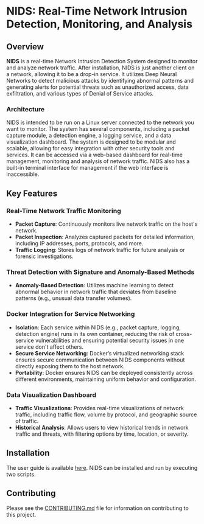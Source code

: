 # NIDS: Real-Time Network Intrusion Detection, Monitoring, and Analysis

## Overview
**NIDS** is a real-time Network Intrusion Detection System designed to monitor and analyze network traffic. After installation, NIDS is just another client on a network, allowing it to be a drop-in service. It utilizes Deep Neural Networks to detect malicious attacks by identifying abnormal patterns and generating alerts for potential threats such as unauthorized access, data exfiltration, and various types of Denial of Service attacks. 

### Architecture
NIDS is intended to be run on a Linux server connected to the network you want to monitor. The system has several components, including a packet capture module, a detection engine, a logging service, and a data visualization dashboard. The system is designed to be modular and scalable, allowing for easy integration with other security tools and services. It can be accessed via a web-based dashboard for real-time management, monitoring and analysis of network traffic. NIDS also has a built-in terminal interface for management if the web interface is inaccessible.

## Key Features

### Real-Time Network Traffic Monitoring
- **Packet Capture**: Continuously monitors live network traffic on the host's network.
- **Packet Inspection**: Analyzes captured packets for detailed information, including IP addresses, ports, protocols, and more.
- **Traffic Logging**: Stores logs of network traffic for future analysis or forensic investigations.

### Threat Detection with Signature and Anomaly-Based Methods
- **Anomaly-Based Detection**: Utilizes machine learning to detect abnormal behavior in network traffic that deviates from baseline patterns (e.g., unusual data transfer volumes).

### Docker Integration for Service Networking
- **Isolation**: Each service within NIDS (e.g., packet capture, logging, detection engine) runs in its own container, reducing the risk of cross-service vulnerabilities and ensuring potential security issues in one service don't affect others.
- **Secure Service Networking**: Docker’s virtualized networking stack ensures secure communication between NIDS components without directly exposing them to the host network.
- **Portability**: Docker ensures NIDS can be deployed consistently across different environments, maintaining uniform behavior and configuration.

### Data Visualization Dashboard
- **Traffic Visualizations**: Provides real-time visualizations of network traffic, including traffic flow, volume by protocol, and geographic source of traffic.
- **Historical Analysis**: Allows users to view historical trends in network traffic and threats, with filtering options by time, location, or severity.

## Installation
The user guide is available [here](./docs/USERGUIDE.md). NIDS can be installed and run by executing two scripts.

## Contributing
Please see the [CONTRIBUTING.md](./docs/CONTRIBUTING.md) file for information on contributing to this project.

